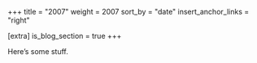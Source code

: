 +++
title = "2007"
weight = 2007
sort_by = "date"
insert_anchor_links = "right"

[extra]
is_blog_section = true
+++

Here’s some stuff.
